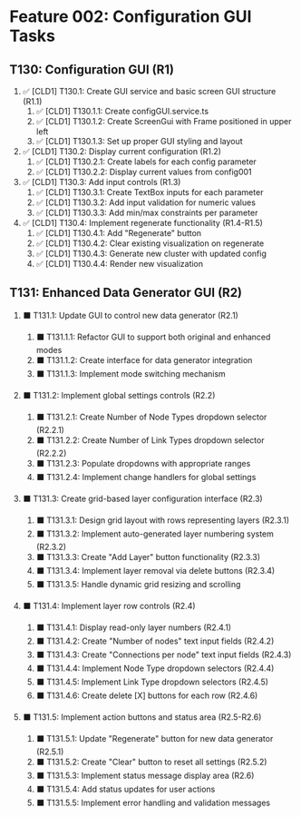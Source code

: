 # Feature 002: Configuration GUI Tasks

## T130: Configuration GUI (R1)

1. ✅ [CLD1] T130.1: Create GUI service and basic screen GUI structure (R1.1)
   1. ✅ [CLD1] T130.1.1: Create configGUI.service.ts
   2. ✅ [CLD1] T130.1.2: Create ScreenGui with Frame positioned in upper left
   3. ✅ [CLD1] T130.1.3: Set up proper GUI styling and layout
2. ✅ [CLD1] T130.2: Display current configuration (R1.2)
   1. ✅ [CLD1] T130.2.1: Create labels for each config parameter
   2. ✅ [CLD1] T130.2.2: Display current values from config001
3. ✅ [CLD1] T130.3: Add input controls (R1.3)
   1. ✅ [CLD1] T130.3.1: Create TextBox inputs for each parameter
   2. ✅ [CLD1] T130.3.2: Add input validation for numeric values
   3. ✅ [CLD1] T130.3.3: Add min/max constraints per parameter
4. ✅ [CLD1] T130.4: Implement regenerate functionality (R1.4-R1.5)
   1. ✅ [CLD1] T130.4.1: Add "Regenerate" button
   2. ✅ [CLD1] T130.4.2: Clear existing visualization on regenerate
   3. ✅ [CLD1] T130.4.3: Generate new cluster with updated config
   4. ✅ [CLD1] T130.4.4: Render new visualization

## T131: Enhanced Data Generator GUI (R2)

1. ⬛ T131.1: Update GUI to control new data generator (R2.1)
   1. ⬛ T131.1.1: Refactor GUI to support both original and enhanced modes
   2. ⬛ T131.1.2: Create interface for data generator integration
   3. ⬛ T131.1.3: Implement mode switching mechanism

2. ⬛ T131.2: Implement global settings controls (R2.2)
   1. ⬛ T131.2.1: Create Number of Node Types dropdown selector (R2.2.1)
   2. ⬛ T131.2.2: Create Number of Link Types dropdown selector (R2.2.2)
   3. ⬛ T131.2.3: Populate dropdowns with appropriate ranges
   4. ⬛ T131.2.4: Implement change handlers for global settings

3. ⬛ T131.3: Create grid-based layer configuration interface (R2.3)
   1. ⬛ T131.3.1: Design grid layout with rows representing layers (R2.3.1)
   2. ⬛ T131.3.2: Implement auto-generated layer numbering system (R2.3.2)
   3. ⬛ T131.3.3: Create "Add Layer" button functionality (R2.3.3)
   4. ⬛ T131.3.4: Implement layer removal via delete buttons (R2.3.4)
   5. ⬛ T131.3.5: Handle dynamic grid resizing and scrolling

4. ⬛ T131.4: Implement layer row controls (R2.4)
   1. ⬛ T131.4.1: Display read-only layer numbers (R2.4.1)
   2. ⬛ T131.4.2: Create "Number of nodes" text input fields (R2.4.2)
   3. ⬛ T131.4.3: Create "Connections per node" text input fields (R2.4.3)
   4. ⬛ T131.4.4: Implement Node Type dropdown selectors (R2.4.4)
   5. ⬛ T131.4.5: Implement Link Type dropdown selectors (R2.4.5)
   6. ⬛ T131.4.6: Create delete [X] buttons for each row (R2.4.6)

5. ⬛ T131.5: Implement action buttons and status area (R2.5-R2.6)
   1. ⬛ T131.5.1: Update "Regenerate" button for new data generator (R2.5.1)
   2. ⬛ T131.5.2: Create "Clear" button to reset all settings (R2.5.2)
   3. ⬛ T131.5.3: Implement status message display area (R2.6)
   4. ⬛ T131.5.4: Add status updates for user actions
   5. ⬛ T131.5.5: Implement error handling and validation messages
